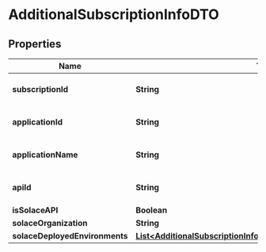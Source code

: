 

# AdditionalSubscriptionInfoDTO

## Properties

Name | Type | Description | Notes
------------ | ------------- | ------------- | -------------
**subscriptionId** | **String** | The UUID of the subscription |  [optional] [readonly]
**applicationId** | **String** | The UUID of the application |  [optional]
**applicationName** | **String** | The name of the application |  [optional]
**apiId** | **String** | The unique identifier of the API. |  [optional]
**isSolaceAPI** | **Boolean** |  |  [optional]
**solaceOrganization** | **String** |  |  [optional]
**solaceDeployedEnvironments** | [**List&lt;AdditionalSubscriptionInfoSolaceDeployedEnvironmentsDTO&gt;**](AdditionalSubscriptionInfoSolaceDeployedEnvironmentsDTO.md) |  |  [optional]



